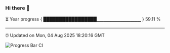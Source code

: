 ### Hi there 👋

⏳ Year progress { █████████████████▁▁▁▁▁▁▁▁▁▁▁▁▁ } 59.11 %

---

⏰ Updated on Mon, 04 Aug 2025 18:20:16 GMT

![Progress Bar CI](https://github.com/code-lakshay/GitHub-Actions-Demo/workflows/Progress%20Bar%20CI/badge.svg)
